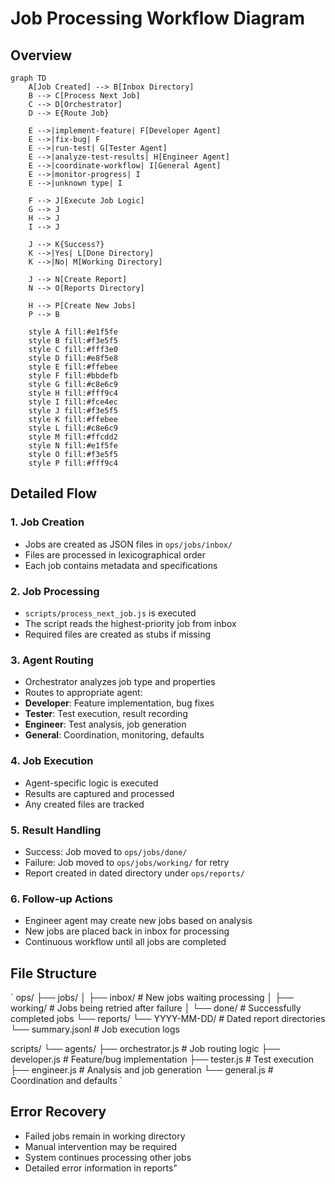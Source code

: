 # Job Processing Workflow Diagram

## Overview

```mermaid
graph TD
    A[Job Created] --> B[Inbox Directory]
    B --> C[Process Next Job]
    C --> D[Orchestrator]
    D --> E{Route Job}

    E -->|implement-feature| F[Developer Agent]
    E -->|fix-bug| F
    E -->|run-test| G[Tester Agent]
    E -->|analyze-test-results| H[Engineer Agent]
    E -->|coordinate-workflow| I[General Agent]
    E -->|monitor-progress| I
    E -->|unknown type| I

    F --> J[Execute Job Logic]
    G --> J
    H --> J
    I --> J

    J --> K{Success?}
    K -->|Yes| L[Done Directory]
    K -->|No| M[Working Directory]

    J --> N[Create Report]
    N --> O[Reports Directory]

    H --> P[Create New Jobs]
    P --> B

    style A fill:#e1f5fe
    style B fill:#f3e5f5
    style C fill:#fff3e0
    style D fill:#e8f5e8
    style E fill:#ffebee
    style F fill:#bbdefb
    style G fill:#c8e6c9
    style H fill:#fff9c4
    style I fill:#fce4ec
    style J fill:#f3e5f5
    style K fill:#ffebee
    style L fill:#c8e6c9
    style M fill:#ffcdd2
    style N fill:#e1f5fe
    style O fill:#f3e5f5
    style P fill:#fff9c4
```

## Detailed Flow

### 1. Job Creation
- Jobs are created as JSON files in `ops/jobs/inbox/`
- Files are processed in lexicographical order
- Each job contains metadata and specifications

### 2. Job Processing
- `scripts/process_next_job.js` is executed
- The script reads the highest-priority job from inbox
- Required files are created as stubs if missing

### 3. Agent Routing
- Orchestrator analyzes job type and properties
- Routes to appropriate agent:
 - **Developer**: Feature implementation, bug fixes
 - **Tester**: Test execution, result recording
 - **Engineer**: Test analysis, job generation
 - **General**: Coordination, monitoring, defaults

### 4. Job Execution
- Agent-specific logic is executed
- Results are captured and processed
- Any created files are tracked

### 5. Result Handling
- Success: Job moved to `ops/jobs/done/`
- Failure: Job moved to `ops/jobs/working/` for retry
- Report created in dated directory under `ops/reports/`

### 6. Follow-up Actions
- Engineer agent may create new jobs based on analysis
- New jobs are placed back in inbox for processing
- Continuous workflow until all jobs are completed

## File Structure

`
ops/
├── jobs/
│   ├── inbox/           # New jobs waiting processing
│   ├── working/         # Jobs being retried after failure
│   └── done/           # Successfully completed jobs
└── reports/
    └── YYYY-MM-DD/     # Dated report directories
        └── summary.jsonl  # Job execution logs

scripts/
└── agents/
    ├── orchestrator.js  # Job routing logic
    ├── developer.js     # Feature/bug implementation
    ├── tester.js        # Test execution
    ├── engineer.js      # Analysis and job generation
    └── general.js       # Coordination and defaults
`

## Error Recovery

- Failed jobs remain in working directory
- Manual intervention may be required
- System continues processing other jobs
- Detailed error information in reports"

